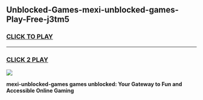 
## Unblocked-Games-mexi-unblocked-games-Play-Free-j3tm5
<h3>
<a href="https://premium76.site?title=mexi-unblocked-games&ref=21A">CLICK TO PLAY</a></h3>
<hr>

<h3>
<a href="https://premium76.site?title=mexi-unblocked-games&ref=21A">CLICK 2 PLAY</a>
  
</h3>

<a href="https://premium76.site?title=mexi-unblocked-games&ref=21A"><img src="https://clearcache.store/games.png"></a>


**mexi-unblocked-games games unblocked: Your Gateway to Fun and Accessible Online Gaming**
